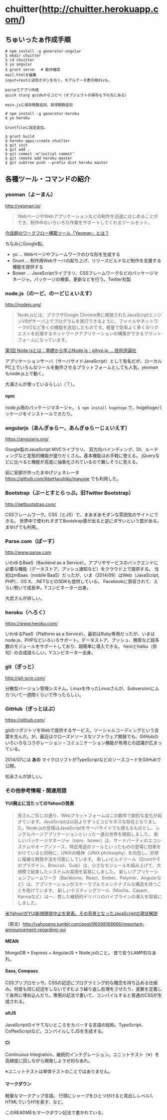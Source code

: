 chuitter(http://chuitter.herokuapp.com/)
========

## ちゅいったぁ作成手順

```
# npm install -g generator-angular
$ mkdir chuitter
$ cd chuitter
$ yo angular
$ grunt serve	# 動作確認
mail.htmlを編集
input=textと送信ボタンをおく。モデルデータ表示用divも。

parseでアプリ作成
quick starg guideからコピペ（オブジェクトの保存も下の方にある）

main.jsに保存関数追加、取得関数追加

# npm install -g generator-heroku
$ yo heroku

Gruntfileに設定追加。

$ grunt build
$ heroku apps:create chuitter
$ git init
$ git add .
$ git commit -m’initial commit’
$ git remote add heroku master
$ git subtree push --prefix dist heroku master

```

## 各種ツール・コマンドの紹介

### yeoman（よーまん）

http://yeoman.io/


> WebページやWebアプリケーションなどの制作を迅速にはじめることができ、制作中のいろいろな作業をサポートしてくれるツールセット。

[今話題のワークフロー構築ツール「Yeoman」とは？](https://www.engcafe.tv/news/2014071410791/)

ちなみにGoogle製。

* yo … Webページやフレームワークのひな形を生成する
* Grunt … 制作用Webサーバの起ち上げ、リリースビルドなど制作を支援する機能を提供する
* Bower … JavaScriptライブラリ、CSSフレームワークなどのパッケージマネージャ。パッケージの検索、更新などを行う。Twitter社製

### node.js（のーど、のーどじぇいえす）

http://nodejs.org/

> Node.jsとは，ブラウザGoogle Chrome用に開発されたJavaScriptエンジンV8がサーバ上でプログラムを実行できるように，ファイルやネットワークI/Oなど多くの機能を追加したものです。軽量で効率よく多くのリクエストを処理するネットワークアプリケーションの構築ができるプラットフォームになっています。

[第1回 Node.jsとは：基礎から学ぶNode.js｜gihyo.jp … 技術評論社](http://gihyo.jp/dev/serial/01/nodejs/0001)

アプリケーションサーバ（サーバサイドJavaScript）として有名だが、ローカルPC上でいろんなツールを動作させるプラットフォームとしても人気。yeomanもnode.js上で動く。

大浦さんが使っているらしい（？）。

#### npm

node.js用のパッケージマネージャ。
`$ npm install hogehoge` で、hogehogeパッケージをインストールできたり。

### angularjs（あんぎゅらー、あんぎゅらーじぇいえす）

https://angularjs.org/

Google製のJavaScript MVCライブラリ。
双方向バインディング、DI、ルーティングなど変態的機能が盛りだくさん。基本機能はお手軽に使える。
jQueryなどに比べると機能が高度に抽象化されているので難しそうに見える。

前に安部が作ったまゆげジェネレータ <https://github.com/AbeHaruhiko/mayuge> でも利用した。

### Bootstrap（ぶーとすとらっぷ。旧Twitter Bootstrap）

http://getbootstrap.com/

CSSフレームワーク。CSS（とJS）で、まあまあモダンな雰囲気のサイトにできる。
世界中で使われすぎてBootstrap感が出ると逆にダサいという罠がある。
まゆげでも利用。

### Parse.com（ぱーす）

http://www.parse.com

いわゆるBaaS（Backend as a Service）。アプリやサービスのバックエンドに必要な機能（データストア、プッシュ通知など）をクラウド上で提供する。
当初はmBaas（mobile BaaS）だったが、いま（2014/09）はWeb（JavaScript, PHP）、OS X、.NETなどのSDKも提供している。
Facebookに買収されて、えらい勢いで成長中。Yコンビネーター出身。

大武さんが詳しい。

### heroku（へろく）

https://www.heroku.com/

いわゆるPaaS（Platform as a Service）。最初はRuby専用だったが、いまはnode.js、PHPなどいろいろサポート。データストア、プッシュ、検索など超多数のモジュールをサポートしており、超簡単に導入できる。
heroとhaiku（俳句）の合成語らしい。Yコンビネーター出身。

### git（ぎっと）

http://git-scm.com/

分散型バージョン管理システム。Linuxを作ったLinusさんが、Subversionにムカついて一週間くらいで作ったらしい。


### GitHub（ぎっとはぶ）

https://github.com/

gitのリポジトリをWebで提供するサービス。ソーシャルコーディングという言葉を生んだ。が、最近はクローズドソースなソフトウェア開発でも、GitHubのいろいろなコラボレーション・コミュニケーション機能が有用との認識が広まっている。

2014/07には **あの** マイクロソフトがTypeScriptなどのソースコードをGitHubで公開。

松永さんが詳しい。

### その他参考情報・関連用語

#### YUI廃止に当たってのYahooの発表

> 皆さんご存じの通り、Webプラットフォームはこの数年で劇的な変化が起きています。JavaScriptは以前よりずっとユビキタスな存在となりました。Node.jsの登場はJavaScriptをサーバサイドでも使えるものとし、シングルページアプリケーションといった一連の世界を開拓しました。
> 新しいパッケージマネージャ（npm、bower）は、サードパーティのエコシステムやオープンソース、特定用途のツールといったものの登場に拍車をかけていると同時に、UNIXの精神（UNIX philosophy）を内包し、非常に複雑な開発手法を可能にしています。
> 新しいビルドツール（Gruntやそのプラグイン、Broccoli、Gulp）は、小さなモジュールを組み上げて、大規模で結束したシステムの実現を容易にしました。
> 新しいアプリケーションフレームワーク（Backbone、React、Ember、Polymer、Angularなど）は、アプリケーションがスケーラブルでメンテナブルな構造を持つことを助けています。
> 新しいテスティングツール（Mocha、Casper、Karmaなど）は一、貫した継続的デリバリのパイプラインの導入を容易にしました。

[米Yahoo!がYUI新規開発中止を発表。その背景となったJavaScriptの現状解説](http://www.publickey1.jp/blog/14/yahooyuijavascript.html)

（原文）http://yahooeng.tumblr.com/post/96098168666/important-announcement-regarding-yui

#### MEAN

MongoDB + Express + AngularJS + Node.jsのこと。
昔で言うLAMP的なあれ。

#### Sass, Compass

CSSプリプロセッサ。CSSの記述にプログラミング的な概念を持ち込める仕組み。何度も同じ記述をしないですむよう繰り返し処理をさせたり、変数を定義して各所に埋め込んだり。専用の記法で書いて、コンパイルすると普通のCSSが生成される。

#### altJS

JavaScriptのイケてないところをカバーする言語の総称。TypeScript、CoffeeScriptなど。コンパイルしてJSを生成する。

#### CI

Continuous Integration、継続的インテグレーション。ユニットテスト（※）を高頻度に回しながら開発しようぜ的なあれ。

※ユニットテストは単体テストのことではありません。

#### マークダウン

軽量なマークアップ言語。
行頭にシャープをひとつ付けると見出しレベル1、HTMLでいうH1を表す、など。

このREADMEもマークダウン記法で書かれている。

